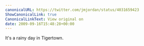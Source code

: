 ```yaml
---
canonicalURL: https://twitter.com/jmjordan/status/4031659423
ShowCanonicalLink: true
CanonicalLinkText: View original on
date: 2009-09-16T15:48:28+00:00
---
```

It's a rainy day in Tigertown.